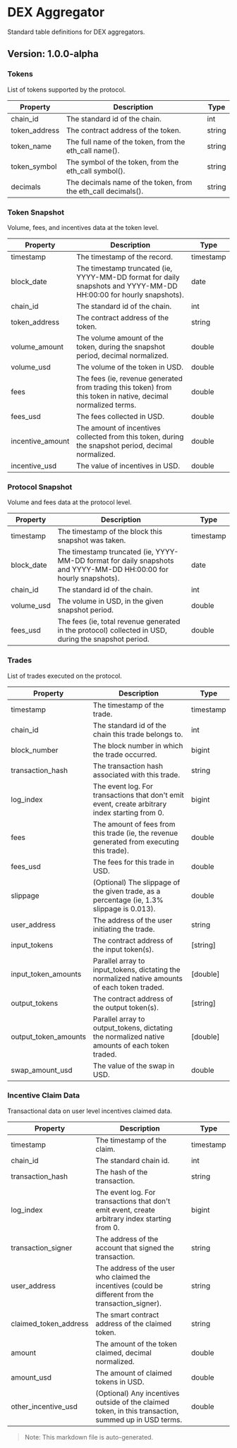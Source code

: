 # DEX Aggregator

Standard table definitions for DEX aggregators.

## Version: 1.0.0-alpha

### Tokens

List of tokens supported by the protocol.

| Property                | Description                                               | Type   |
|-------------------------|-----------------------------------------------------------|--------|
| chain_id                 | The standard id of the chain.                             | int |
| token_address            | The contract address of the token.                        | string |
| token_name               | The full name of the token, from the eth_call name().     | string |
| token_symbol             | The symbol of the token, from the eth_call symbol().      | string |
| decimals                 | The decimals name of the token, from the eth_call decimals(). | string |

### Token Snapshot

Volume, fees, and incentives data at the token level.

| Property                | Description                                               | Type   |
|-------------------------|-----------------------------------------------------------|--------|
| timestamp                | The timestamp of the record.                              | timestamp |
| block_date               | The timestamp truncated (ie, YYYY-MM-DD format for daily snapshots and YYYY-MM-DD HH:00:00 for hourly snapshots). | date |
| chain_id                 | The standard id of the chain.                             | int |
| token_address            | The contract address of the token.                        | string |
| volume_amount            | The volume amount of the token, during the snapshot period, decimal normalized. | double |
| volume_usd               | The volume of the token in USD.                           | double |
| fees                     | The fees (ie, revenue generated from trading this token) from this token in native, decimal normalized terms. | double |
| fees_usd                 | The fees collected in USD.                                | double |
| incentive_amount         | The amount of incentives collected from this token, during the snapshot period, decimal normalized. | double |
| incentive_usd            | The value of incentives in USD.                           | double |

### Protocol Snapshot

Volume and fees data at the protocol level.

| Property                | Description                                               | Type   |
|-------------------------|-----------------------------------------------------------|--------|
| timestamp                | The timestamp of the block this snapshot was taken.       | timestamp |
| block_date               | The timestamp truncated (ie, YYYY-MM-DD format for daily snapshots and YYYY-MM-DD HH:00:00 for hourly snapshots). | date |
| chain_id                 | The standard id of the chain.                             | int |
| volume_usd               | The volume in USD, in the given snapshot period.          | double |
| fees_usd                 | The fees (ie, total revenue generated in the protocol) collected in USD, during the snapshot period. | double |

### Trades

List of trades executed on the protocol.

| Property                | Description                                               | Type   |
|-------------------------|-----------------------------------------------------------|--------|
| timestamp                | The timestamp of the trade.                               | timestamp |
| chain_id                 | The standard id of the chain this trade belongs to.       | int |
| block_number             | The block number in which the trade occurred.             | bigint |
| transaction_hash         | The transaction hash associated with this trade.          | string |
| log_index                | The event log. For transactions that don't emit event, create arbitrary index starting from 0. | bigint |
| fees                     | The amount of fees from this trade (ie, the revenue generated from executing this trade). | double |
| fees_usd                 | The fees for this trade in USD.                           | double |
| slippage                 | (Optional) The slippage of the given trade, as a percentage (ie, 1.3% slippage is 0.013). | double |
| user_address             | The address of the user initiating the trade.             | string |
| input_tokens             | The contract address of the input token(s).               | [string] |
| input_token_amounts      | Parallel array to input_tokens, dictating the normalized native amounts of each token traded. | [double] |
| output_tokens            | The contract address of the output token(s).              | [string] |
| output_token_amounts     | Parallel array to output_tokens, dictating the normalized native amounts of each token traded. | [double] |
| swap_amount_usd          | The value of the swap in USD.                             | double |

### Incentive Claim Data

Transactional data on user level incentives claimed data.

| Property                | Description                                               | Type   |
|-------------------------|-----------------------------------------------------------|--------|
| timestamp                | The timestamp of the claim.                               | timestamp |
| chain_id                 | The standard chain id.                                    | int |
| transaction_hash         | The hash of the transaction.                              | string |
| log_index                | The event log. For transactions that don't emit event, create arbitrary index starting from 0. | bigint |
| transaction_signer       | The address of the account that signed the transaction.   | string |
| user_address             | The address of the user who claimed the incentives (could be different from the transaction_signer). | string |
| claimed_token_address    | The smart contract address of the claimed token.          | string |
| amount                   | The amount of the token claimed, decimal normalized.      | double |
| amount_usd               | The amount of claimed tokens in USD.                      | double |
| other_incentive_usd      | (Optional) Any incentives outside of the claimed token, in this transaction, summed up in USD terms. | double |

> Note: This markdown file is auto-generated.
